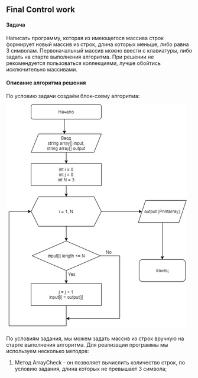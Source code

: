 ## __Final Control work__

#### Задача

Написать программу, которая из имеющегося массива строк формирует новый массив из строк, длина которых меньше, либо равна 3 символам. Первоначальный массив можно ввести с клавиатуры, либо задать на старте выполнения алгоритма. При решении не рекомендуется пользоваться коллекциями, лучше обойтись исключительно массивами.

#### Описание алгоритма решения

По условию задачи создаём блок-схему алгоритма:

![Массив](./array[].jpg)

По условиям задания, мы можем задать массив из строк вручную на старте выполнения алгоритма. Для реализации программы мы используем несколько методов:

1. Метод ArrayCheck - он позволяет вычислить количество строк, по условию задания, длина которых не превышает 3 символа;
